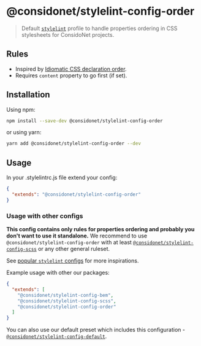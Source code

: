 # @considonet/stylelint-config-order

> Default [`stylelint`](https://github.com/stylelint/stylelint) profile to handle properties ordering in CSS stylesheets for ConsidoNet projects.

## Rules

* Inspired by [Idiomatic CSS declaration order](https://github.com/necolas/idiomatic-css#declaration-order).
* Requires `content` property to go first (if set).


## Installation

Using npm:

```sh
npm install --save-dev @considonet/stylelint-config-order
```

or using yarn:

```sh
yarn add @considonet/stylelint-config-order --dev
```

## Usage

In your .stylelintrc.js file extend your config:

```json
{ 
  "extends": "@considonet/stylelint-config-order"
}
```

### Usage with other configs

**This config contains only rules for properties ordering and probably you don't want to use it standalone.**
We recommend to use `@considonet/stylelint-config-order` with at least [`@considonet/stylelint-config-scss`](https://github.com/considonet/stylelint-config-scss) or any other general ruleset.

See [popular `stylelint` configs](https://www.npmjs.com/search?q=stylelint-config&ranking=popularity) for more inspirations.

Example usage with other our packages:

```json
{
  "extends": [
    "@considonet/stylelint-config-bem",
    "@considonet/stylelint-config-scss",
    "@considonet/stylelint-config-order"
  ]
}
```

You can also use our default preset which includes this configuration - [`@considonet/stylelint-config-default`](https://github.com/considonet/stylelint-config-default).
